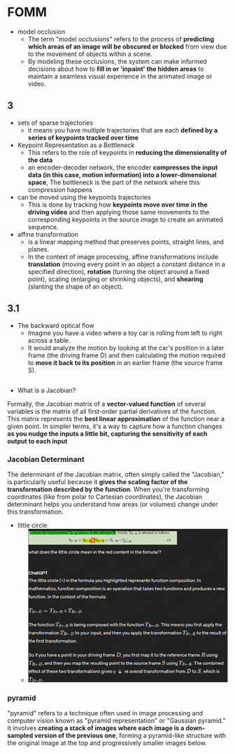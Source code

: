 # FOMM

- model occlusion
  - The term "model occlusions" refers to the process of **predicting which areas of an image will be obscured or blocked** from view due to the movement of objects within a scene.
  - By modeling these occlusions, the system can make informed decisions about how to **fill in or 'inpaint' the hidden areas** to maintain a seamless visual experience in the animated image or video.

## 3

- sets of sparse trajectories
  - it means you have multiple trajectories that are each **defined by a series of keypoints tracked over time**
- Keypoint Representation as a Bottleneck
  - This refers to the role of keypoints in **reducing the dimensionality of the data**
  - an encoder-decoder network, the encoder **compresses the input data (in this case, motion information) into a lower-dimensional space**, The bottleneck is the part of the network where this compression happens
- can be moved using the keypoints trajectories
  - This is done by tracking how **keypoints move over time in the driving video** and then applying those same movements to the corresponding keypoints in the source image to create an animated sequence.
- affine transformation
  - is a linear mapping method that preserves points, straight lines, and planes.
  - In the context of image processing, affine transformations include **translation** (moving every point in an object a constant distance in a specified direction), **rotation** (turning the object around a fixed point), scaling (enlarging or shrinking objects), and **shearing** (slanting the shape of an object).

## 3.1

- The backward optical flow
  - Imagine you have a video where a toy car is rolling from left to right across a table.
  - It would analyze the motion by looking at the car's position in a later frame (the driving frame D) and then calculating the motion required to **move it back to its position** in an earlier frame (the source frame S).

## 

- What is a Jacobian?

Formally, the Jacobian matrix of a **vector-valued function** of several variables is the matrix of all first-order partial derivatives of the function. This matrix represents the **best linear approximation** of the function near a given point. In simpler terms, it's a way to capture how a function changes **as you nudge the inputs a little bit, capturing the sensitivity of each output to each input**

### Jacobian Determinant

The determinant of the Jacobian matrix, often simply called the "Jacobian," is particularly useful because it **gives the scaling factor of the transformation described by the function**. When you're transforming coordinates (like from polar to Cartesian coordinates), the Jacobian determinant helps you understand how areas (or volumes) change under this transformation.

- little circle
  - ![alt text](images/image-2.png)

### pyramid

"pyramid" refers to a technique often used in image processing and computer vision known as "pyramid representation" or "Gaussian pyramid." It involves **creating a stack of images where each image is a down-sampled version of the previous one**, forming a pyramid-like structure with the original image at the top and progressively smaller images below.
